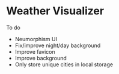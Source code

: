 # Weather Visualizer

To do

- Neumorphism UI
- Fix/improve night/day background
- Improve favicon
- Improve background
- Only store unique cities in local storage
